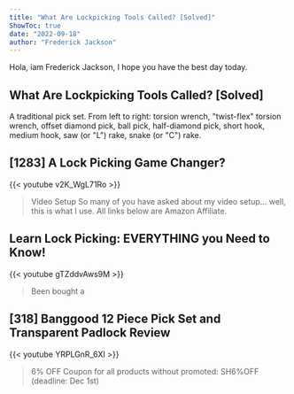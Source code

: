 ```yaml
---
title: "What Are Lockpicking Tools Called? [Solved]"
ShowToc: true 
date: "2022-09-18"
author: "Frederick Jackson" 
---
```


Hola, iam Frederick Jackson, I hope you have the best day today.
## What Are Lockpicking Tools Called? [Solved]
 A traditional pick set. From left to right: torsion wrench, "twist-flex" torsion wrench, offset diamond pick, ball pick, half-diamond pick, short hook, medium hook, saw (or "L") rake, snake (or "C") rake.

## [1283] A Lock Picking Game Changer?
{{< youtube v2K_WgL71Ro >}}
>Video Setup So many of you have asked about my video setup... well, this is what I use. All links below are Amazon Affiliate.

## Learn Lock Picking: EVERYTHING you Need to Know!
{{< youtube gTZddvAws9M >}}
>Been bought a 

## [318] Banggood 12 Piece Pick Set and Transparent Padlock Review
{{< youtube YRPLGnR_6XI >}}
>6% OFF Coupon for all products without promoted: SH6%OFF (deadline: Dec 1st)

